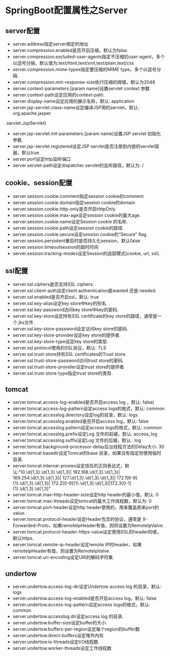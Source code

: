# SpringBoot配置属性之Server

## server配置

- server.address指定server绑定的地址
- server.compression.enabled是否开启压缩，默认为false.
- server.compression.excluded-user-agents指定不压缩的user-agent，多个以逗号分隔，默认值为:text/html,text/xml,text/plain,text/css
- server.compression.mime-types指定要压缩的MIME type，多个以逗号分隔.
- server.compression.min-response-size执行压缩的阈值，默认为2048
- server.context-parameters.[param name]设置servlet context 参数
- server.context-path设定应用的context-path.
- server.display-name设定应用的展示名称，默认: application
- server.jsp-servlet.class-name设定编译JSP用的servlet，默认: org.apache.jasper

.servlet.JspServlet)

- server.jsp-servlet.init-parameters.[param name]设置JSP servlet 初始化参数.
- server.jsp-servlet.registered设定JSP servlet是否注册到内嵌的servlet容器，默认true
- server.port设定http监听端口
- server.servlet-path设定dispatcher servlet的监听路径，默认为: /

## cookie、session配置

- server.session.cookie.comment指定session cookie的comment
- server.session.cookie.domain指定session cookie的domain
- server.session.cookie.http-only是否开启HttpOnly.
- server.session.cookie.max-age设定session cookie的最大age.
- server.session.cookie.name设定Session cookie 的名称.
- server.session.cookie.path设定session cookie的路径.
- server.session.cookie.secure设定session cookie的“Secure” flag.
- server.session.persistent重启时是否持久化session，默认false
- server.session.timeoutsession的超时时间
- server.session.tracking-modes设定Session的追踪模式(cookie, url, ssl).

## ssl配置

- server.ssl.ciphers是否支持SSL ciphers.
- server.ssl.client-auth设定client authentication是wanted 还是 needed.
- server.ssl.enabled是否开启ssl，默认: true
- server.ssl.key-alias设定key store中key的别名.
- server.ssl.key-password访问key store中key的密码.
- server.ssl.key-store设定持有SSL certificate的key store的路径，通常是一个.jks文件.
- server.ssl.key-store-password设定访问key store的密码.
- server.ssl.key-store-provider设定key store的提供者.
- server.ssl.key-store-type设定key store的类型.
- server.ssl.protocol使用的SSL协议，默认: TLS
- server.ssl.trust-store持有SSL certificates的Trust store.
- server.ssl.trust-store-password访问trust store的密码.
- server.ssl.trust-store-provider设定trust store的提供者.
- server.ssl.trust-store-type指定trust store的类型.

## tomcat

- server.tomcat.access-log-enabled是否开启access log ，默认: false)
- server.tomcat.access-log-pattern设定access logs的格式，默认: common
- server.tomcat.accesslog.directory设定log的目录，默认: logs
- server.tomcat.accesslog.enabled是否开启access log，默认: false
- server.tomcat.accesslog.pattern设定access logs的格式，默认: common
- server.tomcat.accesslog.prefix设定Log 文件的前缀，默认: access_log
- server.tomcat.accesslog.suffix设定Log 文件的后缀，默认: .log
- server.tomcat.background-processor-delay后台线程方法的Delay大小: 30
- server.tomcat.basedir设定Tomcat的base 目录，如果没有指定则使用临时目录.
- server.tomcat.internal-proxies设定信任的正则表达式，默认:“10\.\d{1,3}\.\d{1,3}\.\d{1,3}| 192\.168\.\d{1,3}\.\d{1,3}| 169\.254\.\d{1,3}\.\d{1,3}| 127\.\d{1,3}\.\d{1,3}\.\d{1,3}| 172\.1[6-9]{1}\.\d{1,3}\.\d{1,3}| 172\.2[0-9]{1}\.\d{1,3}\.\d{1,3}|172\.3[0-1]{1}\.\d{1,3}\.\d{1,3}”
- server.tomcat.max-http-header-size设定http header的最小值，默认: 0
- server.tomcat.max-threads设定tomcat的最大工作线程数，默认为: 0
- server.tomcat.port-header设定http header使用的，用来覆盖原来port的value.
- server.tomcat.protocol-header设定Header包含的协议，通常是 X-Forwarded-Proto，如果remoteIpHeader有值，则将设置为RemoteIpValve.
- server.tomcat.protocol-header-https-value设定使用SSL的header的值，默认https.
- server.tomcat.remote-ip-header设定remote IP的header，如果remoteIpHeader有值，则设置为RemoteIpValve
- server.tomcat.uri-encoding设定URI的解码字符集.

## undertow

- server.undertow.access-log-dir设定Undertow access log 的目录，默认: logs
- server.undertow.access-log-enabled是否开启access log，默认: false
- server.undertow.access-log-pattern设定access logs的格式，默认: common
- server.undertow.accesslog.dir设定access log 的目录.
- server.undertow.buffer-size设定buffer的大小.
- server.undertow.buffers-per-region设定每个region的buffer数
- server.undertow.direct-buffers设定堆外内存
- server.undertow.io-threads设定I/O线程数.
- server.undertow.worker-threads设定工作线程数